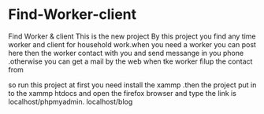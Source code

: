 # Find-Worker-client
Find Worker &amp; client
This is the new project 
By this project you find any time worker and client for household work.when you need a worker you can post here then the worker contact with you and send messange in you phone .otherwise you can get a mail by the web when tke worker filup the contact from



so run this project at first you need install the xammp .then the project put in to the xammp htdocs and open the firefox browser and type the link is localhost/phpmyadmin.
localhost/blog
